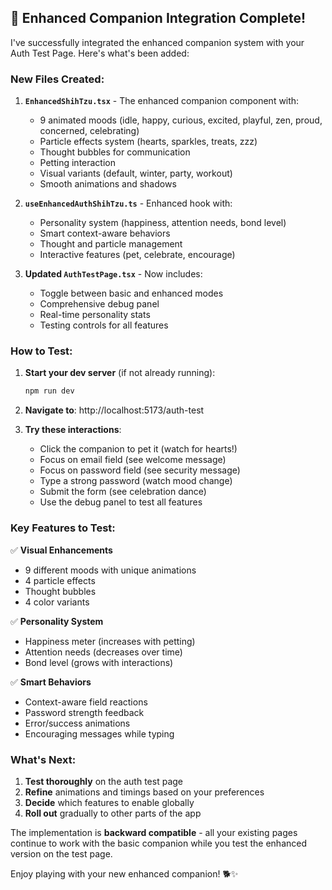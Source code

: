 ## 🎉 Enhanced Companion Integration Complete!

I've successfully integrated the enhanced companion system with your Auth Test Page. Here's what's been added:

### New Files Created:
1. **`EnhancedShihTzu.tsx`** - The enhanced companion component with:
   - 9 animated moods (idle, happy, curious, excited, playful, zen, proud, concerned, celebrating)
   - Particle effects system (hearts, sparkles, treats, zzz)
   - Thought bubbles for communication
   - Petting interaction
   - Visual variants (default, winter, party, workout)
   - Smooth animations and shadows

2. **`useEnhancedAuthShihTzu.ts`** - Enhanced hook with:
   - Personality system (happiness, attention needs, bond level)
   - Smart context-aware behaviors
   - Thought and particle management
   - Interactive features (pet, celebrate, encourage)

3. **Updated `AuthTestPage.tsx`** - Now includes:
   - Toggle between basic and enhanced modes
   - Comprehensive debug panel
   - Real-time personality stats
   - Testing controls for all features

### How to Test:

1. **Start your dev server** (if not already running):
   ```bash
   npm run dev
   ```

2. **Navigate to**: http://localhost:5173/auth-test

3. **Try these interactions**:
   - Click the companion to pet it (watch for hearts!)
   - Focus on email field (see welcome message)
   - Focus on password field (see security message)
   - Type a strong password (watch mood change)
   - Submit the form (see celebration dance)
   - Use the debug panel to test all features

### Key Features to Test:

✅ **Visual Enhancements**
- 9 different moods with unique animations
- 4 particle effects
- Thought bubbles
- 4 color variants

✅ **Personality System**
- Happiness meter (increases with petting)
- Attention needs (decreases over time)
- Bond level (grows with interactions)

✅ **Smart Behaviors**
- Context-aware field reactions
- Password strength feedback
- Error/success animations
- Encouraging messages while typing

### What's Next:

1. **Test thoroughly** on the auth test page
2. **Refine** animations and timings based on your preferences
3. **Decide** which features to enable globally
4. **Roll out** gradually to other parts of the app

The implementation is **backward compatible** - all your existing pages continue to work with the basic companion while you test the enhanced version on the test page.

Enjoy playing with your new enhanced companion! 🐕✨